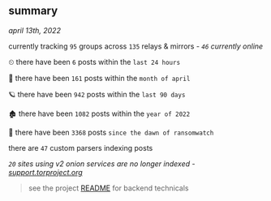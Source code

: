 
## summary
_april 13th, 2022_

currently tracking `95` groups across `135` relays & mirrors - _`46` currently online_

⏲ there have been `6` posts within the `last 24 hours`

🦈 there have been `161` posts within the `month of april`

🪐 there have been `942` posts within the `last 90 days`

🏚 there have been `1082` posts within the `year of 2022`

🦕 there have been `3368` posts `since the dawn of ransomwatch`

there are `47` custom parsers indexing posts

_`20` sites using v2 onion services are no longer indexed - [support.torproject.org](https://support.torproject.org/onionservices/v2-deprecation/)_

> see the project [README](https://github.com/thetanz/ransomwatch#ransomwatch--) for backend technicals
